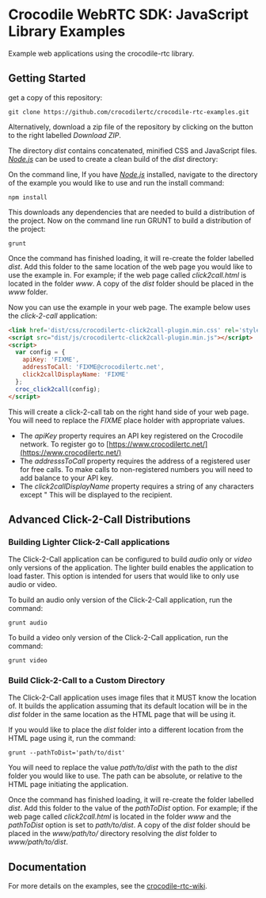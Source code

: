 # Crocodile WebRTC SDK: JavaScript Library Examples

Example web applications using the crocodile-rtc library.

## Getting Started
get a copy of this repository:

````
git clone https://github.com/crocodilertc/crocodile-rtc-examples.git
```` 

Alternatively, download a zip file of the repository by clicking on the button to the right labelled _Download ZIP_.

The directory _dist_ contains concatenated, minified CSS and JavaScript files. _[Node.js][node]_ can be used to create a clean build of the _dist_ directory:

On the command line, If you have _[Node.js][node]_ installed, navigate to the directory of the example you would like to use and run the install command:

````
npm install
````

This downloads any dependencies that are needed to build a distribution of the project. Now on the command line run GRUNT to build a distribution of the project:

````
grunt
````

Once the command has finished loading, it will re-create the folder labelled _dist_. Add this folder to the same location of the web page you would like to use the example in.
For example; if the web page called _click2call.html_ is located in the folder _www_. A copy of the _dist_ folder should be placed in the _www_ folder.

Now you can use the example in your web page. The example below uses the _click-2-call_ application:

````html
<link href='dist/css/crocodilertc-click2call-plugin.min.css' rel='stylesheet' type='text/css'/>
<script src="dist/js/crocodilertc-click2call-plugin.min.js"></script>
<script>
  var config = {
    apiKey: 'FIXME',
    addressToCall: 'FIXME@crocodilertc.net',
    click2callDisplayName: 'FIXME'
  };
  croc_click2call(config);
</script>
````

This will create a click-2-call tab on the right hand side of your web page. You will need to replace the _FIXME_ place holder with appropriate values.

* The _apiKey_ property requires an API key registered on the Crocodile network. To register go to [https://www.crocodilertc.net/](https://www.crocodilertc.net/)
* The _addresssToCall_ property requires the address of a registered user for free calls. To make calls to non-registered numbers you will need to add balance to your API key.
* The _click2callDisplayName_ property requires a string of any characters except " This will be displayed to the recipient.

[node]: http://nodejs.org/

## Advanced Click-2-Call Distributions

### Building Lighter Click-2-Call applications

The Click-2-Call application can be configured to build _audio_ only or _video_ only versions of the application. The lighter build enables the application to load faster. 
This option is intended for users that would like to only use audio or video.

To build an audio only version of the Click-2-Call application, run the command:

````
grunt audio
````

To build a video only version of the Click-2-Call application, run the command:

````
grunt video
````

### Build Click-2-Call to a Custom Directory

The Click-2-Call application uses image files that it MUST know the location of. It builds the application assuming that its default location will be in the _dist_ folder in the same location as the HTML page
that will be using it.

If you would like to place the _dist_ folder into a different location from the HTML page using it, run the command:

````
grunt --pathToDist='path/to/dist'
````

You will need to replace the value _path/to/dist_ with the path to the _dist_ folder you would like to use. The path can be absolute, or relative to the HTML page initiating the application.

Once the command has finished loading, it will re-create the folder labelled _dist_. Add this folder to the value of the _pathToDist_ option. For example;
if the web page called _click2call.html_ is located in the folder _www_ and the _pathToDist_ option is set to _path/to/dist_. A copy of the _dist_ folder should be placed
in the _www/path/to/_ directory resolving the _dist_ folder to _www/path/to/dist_.

## Documentation
For more details on the examples, see the [crocodile-rtc-wiki](https://wiki.crocodilertc.net/).  
